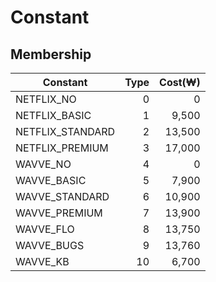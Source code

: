 # Constant

## Membership

| Constant         | Type | Cost(₩) |
|------------------|-----:|--------:|
| NETFLIX_NO       | 0    | 0       |
| NETFLIX_BASIC    | 1    | 9,500   |
| NETFLIX_STANDARD | 2    | 13,500  |
| NETFLIX_PREMIUM  | 3    | 17,000  |
| WAVVE_NO         | 4    | 0       |
| WAVVE_BASIC      | 5    | 7,900   |
| WAVVE_STANDARD   | 6    | 10,900  |
| WAVVE_PREMIUM    | 7    | 13,900  |
| WAVVE_FLO        | 8    | 13,750  |
| WAVVE_BUGS       | 9    | 13,760  |
| WAVVE_KB         | 10   | 6,700   |
